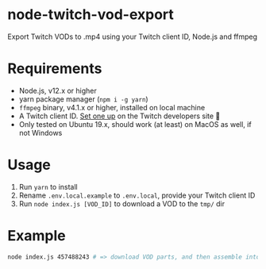 # node-twitch-vod-export
Export Twitch VODs to .mp4 using your Twitch client ID, Node.js and ffmpeg

# Requirements

* Node.js, v12.x or higher
* yarn package manager (`npm i -g yarn`)
* `ffmpeg` binary, v4.1.x or higher, installed on local machine
* A Twitch client ID. [Set one up](https://dev.twitch.tv/console) on the Twitch developers site 📗
* Only tested on Ubuntu 19.x, should work (at least) on MacOS as well, if not Windows

# Usage

1. Run `yarn` to install
2. Rename `.env.local.example` to `.env.local`, provide your Twitch client ID
3. Run `node index.js [VOD_ID]` to download a VOD to the `tmp/` dir

# Example

```bash
node index.js 457488243 # => download VOD parts, and then assemble into tmp/457488243.mp4
```
